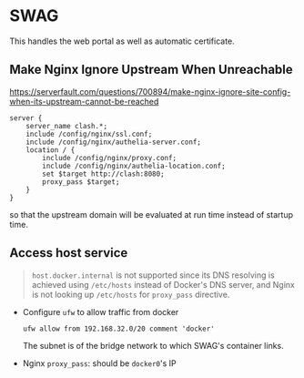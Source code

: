 # SWAG

This handles the web portal as well as automatic certificate.

## Make Nginx Ignore Upstream When Unreachable

https://serverfault.com/questions/700894/make-nginx-ignore-site-config-when-its-upstream-cannot-be-reached

```
server {
    server_name clash.*;
    include /config/nginx/ssl.conf;
    include /config/nginx/authelia-server.conf;
    location / {
        include /config/nginx/proxy.conf;
        include /config/nginx/authelia-location.conf;
        set $target http://clash:8080;
        proxy_pass $target;
    }
}
```

so that the upstream domain will be evaluated at run time instead of startup time.

## Access host service

> `host.docker.internal` is not supported since its DNS resolving is achieved using `/etc/hosts` instead of Docker's DNS server, and Nginx is not looking up `/etc/hosts` for `proxy_pass` directive.

- Configure `ufw` to allow traffic from docker

    ```
    ufw allow from 192.168.32.0/20 comment 'docker'
    ```

    The subnet is of the bridge network to which SWAG's container links.

- Nginx `proxy_pass`: should be `docker0`'s IP